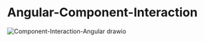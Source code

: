 # Angular-Component-Interaction

![Component-Interaction-Angular drawio](https://user-images.githubusercontent.com/71255183/192159463-0ebba241-4ea0-462d-9eaf-70c0609e8076.png)
